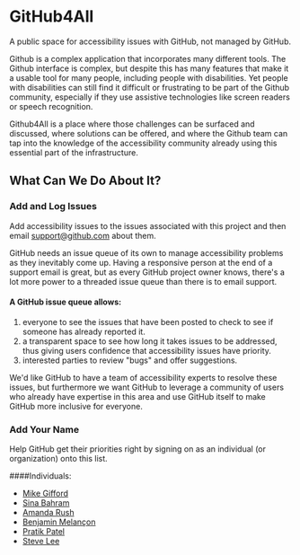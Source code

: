 # GitHub4All
A public space for accessibility issues with GitHub, not managed by GitHub. 

Github is a complex application that incorporates many different tools. The Github interface is complex, but despite this has many features that make it a usable tool for many people, including people with disabilities. Yet people with disabilities can still find it difficult or frustrating to be part of the Github community, especially if they use assistive technologies like screen readers or speech recognition.

Github4All is a place where those challenges can be surfaced and discussed, where solutions can be offered, and where the Github team can tap into the knowledge of the accessibility community already using this essential part of the infrastructure.

## What Can We Do About It?

### Add and Log Issues
Add accessibility issues to the issues associated with this project and then email support@github.com about them.

GitHub needs an issue queue of its own to manage accessibility problems as they inevitably come up. Having a responsive person at the end of a support email is great, but as every GitHub project owner knows, there's a lot more power to a threaded issue queue than there is to email support.

#### A GitHub issue queue allows:
1. everyone to see the issues that have been posted to check to see if someone has already reported it.
2. a transparent space to see how long it takes issues to be addressed, thus giving users confidence that accessibility issues have priority. 
3. interested parties to review "bugs" and offer suggestions.

We'd like GitHub to have a team of accessibility experts to resolve these issues, but furthermore we want GitHub to leverage a community of users who already have expertise in this area and use GitHub itself to make GitHub more inclusive for everyone.

### Add Your Name
 Help GitHub get their priorities right by signing on as an individual (or organization) onto this list.

####Individuals:
- [Mike Gifford](https://github.com/MGifford)
- [Sina Bahram](https://github.com/SinaBahram)
- [Amanda Rush](https://github.com/amandarush)
- [Benjamin Melançon](https://github.com/mlncn)
- [Pratik Patel](https://github.com/PratikP1)
- [Steve Lee](https://github.com/SteveALee)
